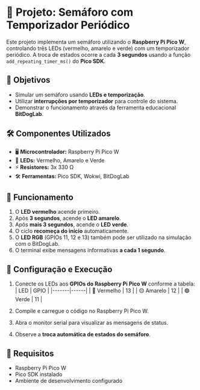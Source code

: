 # 🚦 Projeto: Semáforo com Temporizador Periódico

Este projeto implementa um semáforo utilizando o **Raspberry Pi Pico W**, controlando três LEDs (vermelho, amarelo e verde) com um temporizador periódico. A troca de estados ocorre a cada **3 segundos** usando a função `add_repeating_timer_ms()` do **Pico SDK**.

## 📌 Objetivos
- Simular um semáforo usando **LEDs e temporização**.
- Utilizar **interrupções por temporizador** para controle do sistema.
- Demonstrar o funcionamento através da ferramenta educacional **BitDogLab**.

## 🛠 Componentes Utilizados
- 🖥 **Microcontrolador:** Raspberry Pi Pico W
- 🔴 **LEDs:** Vermelho, Amarelo e Verde
- ⚡ **Resistores:** 3x 330 Ω  
- 🛠 **Ferramentas:** Pico SDK, Wokwi, BitDogLab

## 📜 Funcionamento
1. O **LED vermelho** acende primeiro.
2. Após **3 segundos**, acende o **LED amarelo**.
3. Após **mais 3 segundos**, acende o **LED verde**.
4. O ciclo **recomeça do início** automaticamente.
5. O **LED RGB** (GPIOs 11, 12 e 13) também pode ser utilizado na simulação com o BitDogLab.
6. O terminal exibe mensagens informativas **a cada 1 segundo**.

## 🔧 Configuração e Execução
1. Conecte os LEDs aos **GPIOs do Raspberry Pi Pico W** conforme a tabela:
   | LED   | GPIO |
   |-------|------|
   | 🔴 Vermelho | 13 |
   | 🟡 Amarelo  | 12 |
   | 🟢 Verde    | 11 |

2. Compile e carregue o código no Raspberry Pi Pico W.
3. Abra o monitor serial para visualizar as mensagens de status.
4. Observe a **troca automática de estados do semáforo**.

## 📌 Requisitos
- Raspberry Pi Pico W  
- Pico SDK instalado  
- Ambiente de desenvolvimento configurado  